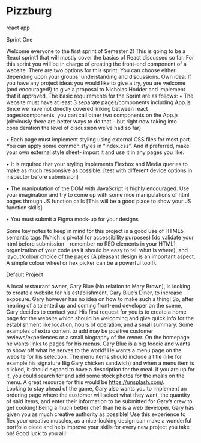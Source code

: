 # Pizzburg
react app


Sprint One

Welcome everyone to the first sprint of Semester 2! This is going to be a React sprint1 that will mostly cover the basics of React discussed so far. For this sprint you will be in charge of creating the front-end component of a website. 
There are two options for this sprint. You can choose either depending upon your groups’ understanding and discussions.
Own idea:
If you have any project ideas you would like to give a try, you are welcome (and encouraged!) to give a proposal to Nicholas Hodder and implement that if approved. The basic requirements for the Sprint are as follows:
•	The website must have at least 3 separate pages/components including App.js. Since we have not directly covered linking between react pages/components, you can call other two components on the App.js (obviously there are better ways to do that – but right now taking into consideration the level of discussion we’ve had so far) 

•	Each page must implement styling using external CSS files for most part. You can apply some common styles in “index.css”. And if preferred, make your own external style sheet- import it and use it in any pages you like.

•	It is required that your styling implements Flexbox and Media queries to make as much responsive as possible. [test with different device options in inspector before submission]

•	The manipulation of the DOM with JavaScript is highly encouraged. Use your imagination and try to come up with some nice manipulations of html pages through JS function calls [This will be a good place to show your JS function skills]

•	You must submit a Figma mock-up for your designs

Some key notes to keep in mind for this project is a good use of HTML5 semantic tags (Which is pivotal for accessibility purposes) [do validate your html before submission – remember no RED elements in your HTML], organization of your code (as it should be easy to tell what is where), and layout/colour choice of the pages (A pleasant design is an important aspect. A simple colour wheel or hex picker can be a powerful tool!).

Default Project

A local restaurant owner, Gary Blue (No relation to Mary Brown), is looking to create a website for his establishment, Gary Blue’s Diner, to increase exposure. Gary however has no idea on how to make such a thing! So, after hearing of a talented up and coming front-end developer on the scene, Gary decides to contact you! 
His first request for you is to create a home page for the website which should be welcoming and give quick info for the establishment like location, hours of operation, and a small summary. Some examples of extra content to add may be positive customer reviews/experiences or a small biography of the owner. On the homepage he wants links to pages for his menus.
Gary Blue is a big foodie and wants to show off what he serves to the world! He wants a menu page on the website for his selection. The menu items should include a title (like for example his signature Big Gary chicken sandwich) and when a menu item is clicked, it should expand to have a description for the meal. If you are up for it, you could search for and add some stock photos for the meals on the menu. A great resource for this would be https://unsplash.com/.  
Looking to stay ahead of the game, Gary also wants you to implement an ordering page where the customer will select what they want, the quantity of said items, and enter their information to be submitted for Gary’s crew to get cooking!
Being a much better chef than he is a web developer, Gary has given you as much creative authority as possible! Use this experience to flex your creative muscles, as a nice-looking design can make a wonderful portfolio piece and help improve your skills for every new project you take on! Good luck to you all!





